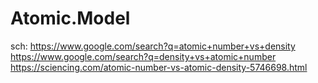 # Atomic.Model
sch: https://www.google.com/search?q=atomic+number+vs+density https://www.google.com/search?q=density+vs+atomic+number https://sciencing.com/atomic-number-vs-atomic-density-5746698.html
